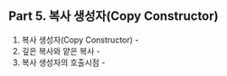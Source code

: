 ## Part 5. 복사 생성자(Copy Constructor)
1) 복사 생성자(Copy Constructor) -
2) 깊은 복사와 얕은 복사 -
3) 복사 생성자의 호출시점 -
